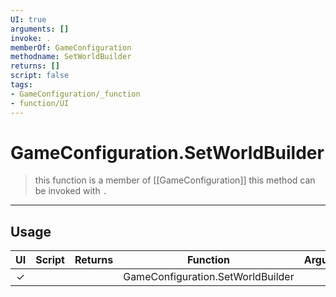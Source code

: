 ```yaml
---
UI: true
arguments: []
invoke: .
memberOf: GameConfiguration
methodname: SetWorldBuilder
returns: []
script: false
tags:
- GameConfiguration/_function
- function/UI
---
```

# GameConfiguration.SetWorldBuilder
> this function is a member of [[GameConfiguration]]
> this method can be invoked with `.`
-----
## Usage
|  UI | Script | Returns | Function | Arguments |
|:---:|:------:|-------:|:--------:|:---------|
|✓| ||GameConfiguration.SetWorldBuilder||
